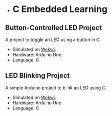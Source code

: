 - # C Embedded Learning

## Button-Controlled LED Project
A project to toggle an LED using a button in C.
- Simulated on [Wokwi](https://wokwi.com/projects/439711527075372033).
- Hardware: Arduino Uno
- Language: C

## LED Blinking Project
A simple Arduino project to blink an LED using C.
- Simulated on [Wokwi](https://wokwi.com/projects/439644511367629825).
- Hardware: Arduino Uno
- Language: C

